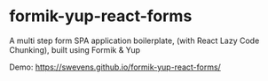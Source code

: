 # formik-yup-react-forms
A multi step form SPA application boilerplate, (with React Lazy Code Chunking), built using Formik &amp; Yup

Demo: https://swevens.github.io/formik-yup-react-forms/
